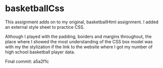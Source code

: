 # basketballCss
This assignment adds on to my original, basketballHtml assignment. I added an external style sheet to practice CSS.

Although I played with the padding, borders and margins throughout, the place where I showed the most understanding of the CSS box model was with my the stylization if the link to the website where I got my number of high school basketball player data.

Final commit: a5a2f1c
